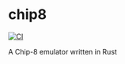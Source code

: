# chip8

[![CI](https://github.com//chip8/workflows/CI/badge.svg)](https://github.com//chip8/actions)

A Chip-8 emulator written in Rust
